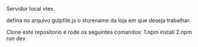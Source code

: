 Servidor local vtex.

defina no arquivo gulpfile.js o storename da loja em que deseja trabalhar.

Clone este repositorio e rode os seguintes comandos:
1.npm install
2.npm run dev

